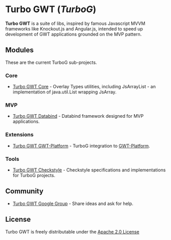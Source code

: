 Turbo GWT (*TurboG*)
==

**Turbo GWT** is a suite of libs, inspired by famous Javascript MVVM frameworks like Knockout.js and Angular.js, intended to speed up development of GWT applications grounded on the MVP pattern.


## Modules

These are the current TurboG sub-projects.

### Core
* [Turbo GWT Core](https://github.com/growbit/turbogwt-core) - Overlay Types utilities, including JsArrayList - an implementation of java.util.List wrapping JsArray.

### MVP
* [Turbo GWT Databind](https://github.com/growbit/turbogwt-databind) - Databind framework designed for MVP applications.

### Extensions
* [Turbo GWT GWT-Platform](https://github.com/growbit/turbogwt-gwtp) - TurboG integration to [GWT-Platform](https://github.com/ArcBees/GWTP).
 
### Tools
* [Turbo GWT Checkstyle](https://github.com/growbit/turbogwt-checkstyle) - Checkstyle specifications and implementations for TurboG projects.
 
## Community
* [Turbo GWT Google Group](http://groups.google.com/d/forum/turbogwt) - Share ideas and ask for help.

## License

Turbo GWT is freely distributable under the [Apache 2.0 License](http://www.apache.org/licenses/LICENSE-2.0.html)
